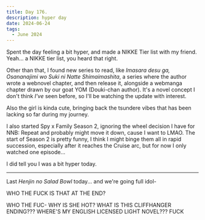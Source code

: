 ```yaml
---
title: Day 176.
description: hyper day
date: 2024-06-24
tags: 
  - June 2024
---
```


Spent the day feeling a bit hyper, and made a NIKKE Tier list with my friend. Yeah... a NIKKE tier list, you heard that right.

Other than that, I found new series to read, like *Imasara desu ga, Osananajimi wo Suki ni Natte Shimaimashita*, a series where the author wrote a webnovel chapter, and then release it, alongside a webmanga chapter drawn by our goat YOM (Douki-chan author). It's a novel concept I don't think *I've* seen before, so I'll be watching the update with interest.

Also the girl is kinda cute, bringing back the tsundere vibes that has been lacking so far during my journey.

I also started Spy x Family Season 2, ignoring the wheel decision I have for NNB: Repeat and probably might move it down, cause I want to LMAO. The start of Season 2 is pretty funny, I think I might binge them all in rapid succession, especially after it reaches the Cruise arc, but for now I only watched one episode...

I did tell you I was a bit hyper today.

-----

Last *Henjin no Salad Bowl* today... and we're going full idol-

WHO THE FUCK IS THAT AT THE END?

WHO THE FUC- WHY IS SHE HOT? WHAT IS THIS CLIFFHANGER ENDING??? WHERE'S MY ENGLISH LICENSED LIGHT NOVEL??? FUCK



